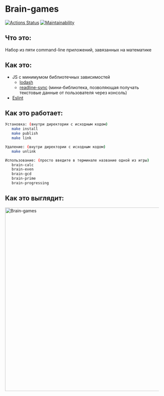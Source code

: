 # Brain-games
[![Actions Status](https://github.com/neandreev/brain-games/workflows/hexlet-check/badge.svg)](https://github.com/neandreev/brain-games/actions)
[![Maintainability](https://api.codeclimate.com/v1/badges/0164fb3f8a235fd45970/maintainability)](https://codeclimate.com/github/neandreev/Brain-games/maintainability)

## Что это:
Набор из пяти command-line приложений, завязанных на математике

## Как это:
 - JS с минимумом библиотечных зависимостей
    - [lodash](https://github.com/lodash/lodash)
    - [readline-sync](https://github.com/anseki/readline-sync) (мини-библиотека, позволяющая получать текстовые данные от пользователя через консоль)
 - [Eslint](https://github.com/eslint/eslint)

## Как это работает:
```sh
Установка: (внутри директории с исходным кодом)
   make install
   make publish
   make link

Удаление: (внутри директории с исходным кодом)
   make unlink

Использование: (просто введите в терминале название одной из игры)
   brain-calc
   brain-even
   brain-gcd
   brain-prime
   brain-progressing
```

## Как это выглядит:
<img src="https://neandreev.ru/images/Brain-games.gif" alt="Brain-games" width="600"/>
